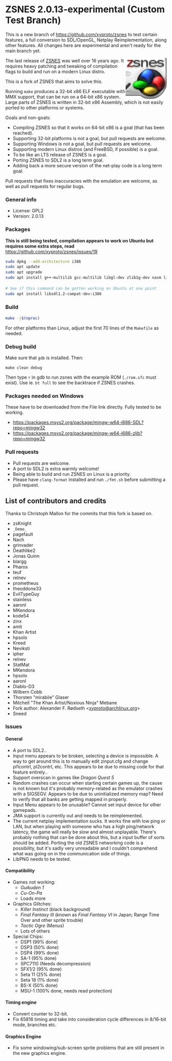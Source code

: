 # ZSNES 2.0.13-experimental (Custom Test Branch)
This is a new branch of https://github.com/xyproto/zsnes to test certain features, a full conversion to SDL/OpenGL, Netplay Reimplementation, along other features. All changes here are experimental and aren't ready for the main branch yet.

<img align="right" width="128" height="128" alt="logo" src="icon.png">

The last release of [ZSNES](http://zsnes.sourceforge.net/) was well over 16 years ago. It requires heavy patching and tweaking of compilation flags to build and run on a modern Linux distro.

This is a fork of ZSNES that aims to solve this.

Running `make` produces a 32-bit x86 ELF executable with MMX support, that can be run on a 64-bit x86 system. Large parts of ZSNES is written in 32-bit x86 Assembly, which is not easily ported to other platforms or systems.

Goals and non-goals:

* Compiling ZSNES so that it works on 64-bit x86 is a goal (that has been reached).
* Supporting 32-bit platforms is not a goal, but pull requests are welcome.
* Supporting Windows is not a goal, but pull requests are welcome.
* Supporting modern Linux distros (and FreeBSD, if possible) is a goal.
* To be like an LTS release of ZSNES is a goal.
* Porting ZSNES to SDL2 is a long term goal.
* Adding back a more secure version of the net-play code is a long term goal.

Pull requests that fixes inaccuracies with the emulation are welcome, as well as pull requests for regular bugs.

### General info
* License: GPL2
* Version: 2.0.13

### Packages
**This is still being tested, compilation appears to work on Ubuntu but requires some extra steps, read** https://github.com/xyproto/zsnes/issues/19

```sh
sudo dpkg --add-architecture i386
sudo apt update
sudo apt upgrade
sudo apt install g++-multilib gcc-multilib libgl-dev zlib1g-dev nasm libgl1-mesa-dev:i386 libgl1-mesa-glx:i386

# See if this command can be gotten working on Ubuntu at one point
sudo apt install libsdl1.2-compat-dev:i386
```

### Build
```sh
make -j$(nproc)
```

For other platforms than Linux, adjust the first 70 lines of the `Makefile` as needed.

### Debug build
Make sure that `gdb` is installed. Then:
```
make clean debug
```
Then type `r` in gdb to run zsnes with the example ROM (`./rom.sfc` must exist). Use ie. `bt full` to see the backtrace if ZSNES crashes.

### Packages needed on Windows
These have to be downloaded from the File link directly. Fully tested to be working.
* https://packages.msys2.org/package/mingw-w64-i686-SDL?repo=mingw32
* https://packages.msys2.org/package/mingw-w64-i686-zlib?repo=mingw32

### Pull requests

* Pull requests are welcome.
* A port to SDL2 is extra warmly welcome!
* Being able to build and run ZSNES on Linux is a priority.
* Please have `clang-format` installed and run `./fmt.sh` before submitting a pull request.

## List of contributors and credits
Thanks to Christoph Mallon for the commits that this fork is based on.

* zsKnight
* `_Demo_`
* pagefault
* Nach
* grinvader
* Deathlike2
* Jonas Quinn
* blargg
* Pharos
* teuf
* relnev
* prometheus
* theoddone33
* EvilTypeGuy
* stainless
* aaronl
* MKendora
* kode54
* zinx
* amit
* Khan Artist
* hpsolo
* Kreed
* Neviksti
* ipher
* relnev
* StatMat
* MKendora
* hpsolo
* aaronl
* Diablo-D3
* Wilbern Cobb
* Thorsten "mirabile" Glaser
* Mitchell "The Khan Artist/Noxious Ninja" Mebane
* Fork author: Alexander F. Rødseth &lt;xyproto@archlinux.org&gt;
* Sneed

### Issues

#### General
- A port to SDL2..
- Input menu appears to be broken, selecting a device is impossible. A way to get around this is to manually edit zinput.cfg and change pl1contrl, pl2contrl, etc. This appears to be due to missing code for that feature entirely..
- Support overscan in games like *Dragon Quest 5*
- Random crashes can occur when starting certain games up, the cause is not known but it's probably memory-related as the emulator crashes with a SIGSEGV. Appears to be due to uninitialized memory map? Need to verify that all banks are getting mapped in properly.
- Input Menu appears to be unusable? Cannot set input device for other gamepads.
- JMA support is currently out and needs to be reimplemented.
- The current netplay implementation sucks. It works fine with low ping or LAN, but when playing with someone who has a high ping/network latency, the game will really be slow and almost unplayable. There's probably nothing that can be done about this, but a input buffer of sorts should be added. Porting the old ZSNES networking code is a possibility, but it's sadly very unreadable and I couldn't comprehend what was going on in the communication side of things.
- LibPNG needs to be tested.

#### Compatibility
- Games not working:
  - *Guikuden 1*
  - *Cu-On-Pa*
  - Loads more
- Graphics Glitches:
  - *Killer Instinct* (black background)
  - *Final Fantasy III* (known as *Final Fantasy VI* in Japan; Range Time Over and other sprite trouble)
  - *Tactic Ogre* (Menus)
  - Lots of others
- Special Chips:
  - DSP1 (99% done)
  - DSP3 (50% done)
  - DSP4 (99% done)
  - SA-1 (95% done)
  - SPC7110 (Needs decompression)
  - SFX1/2 (95% done)
  - Seta 11 (25% done)
  - Seta 18 (1% done)
  - BS-X (50% done)
  - MSU-1 (100% done, needs read protection)

#### Timing engine
- Convert counter to 32-bit.
- Fix 65816 timing and take into consideration cycle differences in 8/16-bit mode, branches etc.

#### Graphics Engine
- Fix some windowing/sub-screen sprite problems that are still present in the new graphics engine.